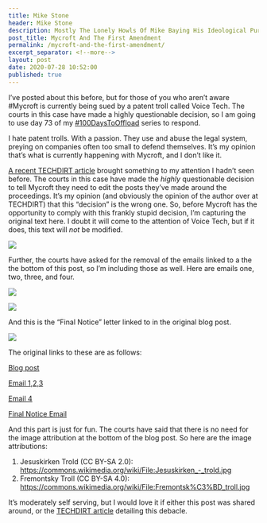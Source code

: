 ```yaml
---
title: Mike Stone
header: Mike Stone
description: Mostly The Lonely Howls Of Mike Baying His Ideological Purity At The Moon
post_title: Mycroft And The First Amendment
permalink: /mycroft-and-the-first-amendment/
excerpt_separator: <!--more-->
layout: post
date: 2020-07-28 10:52:00
published: true
---
```


I’ve posted about this before, but for those of you who aren’t aware #Mycroft is currently being sued by a patent troll called Voice Tech. The courts in this case have made a highly questionable decision, so I am going to use day 73 of my [#100DaysToOffload](https://mikestone.me/tag:100DaysToOffload) series to respond.

<!--more-->

I hate patent trolls. With a passion. They use and abuse the legal system, preying on companies often too small to defend themselves. It’s my opinion that’s what is currently happening with Mycroft, and I don’t like it.

[A recent TECHDIRT article](https://www.techdirt.com/articles/20200724/18145044976/patent-troll-gets-court-to-order-startup-it-sued-to-edit-blog-post-troll-now-asks-startup-to-get-us-to-change-our-techdirt-post.shtml) brought something to my attention I hadn’t seen before. The courts in this case have made the *highly* questionable decision to tell Mycroft they need to edit the posts they’ve made around the proceedings. It’s my opinion (and obviously the opinion of the author over at TECHDIRT) that this “decision” is the wrong one. So, before Mycroft has the opportunity to comply with this frankly stupid decision, I’m capturing the original text here. I doubt it will come to the attention of Voice Tech, but if it does, this text will *not* be modified.

![](https://i.snap.as/umyKpSf.png)

Further, the courts have asked for the removal of the emails linked to a the the bottom of this post, so I’m including those as well. Here are emails one, two, three, and four.

![](https://i.snap.as/ytkQkN3.png)

![](https://i.snap.as/fRfzff2.png)

And this is the “Final Notice” letter linked to in the original blog post.

![](https://i.snap.as/paMYo7U.png)

The original links to these are as follows:

[Blog post](https://test.mycroft.ai/blog/troll-hunter-mycrofts-position-on-patent-trolls/)

[Email 1,2,3](https://drive.google.com/open?id=158Rw8dAayb5ZwQjj9qXPfMvbQGahrlIz)

[Email 4](https://drive.google.com/open?id=1nmpnIBveuNKJ94sv8ggm7NM7S5hkIYPb)

[Final Notice Email](https://drive.google.com/open?id=1EkCKautBFbVEmL631CKgATa4vvOr-_rh)

And this part is just for fun. The courts have said that there is no need for the image attribution at the bottom of the blog post. So here are the image attributions:

1. Jesuskirken Trold (CC BY-SA 2.0): https://commons.wikimedia.org/wiki/File:Jesuskirken_-_trold.jpg
2. Fremontsky Troll (CC BY-SA 4.0): https://commons.wikimedia.org/wiki/File:Fremontsk%C3%BD_troll.jpg

It’s moderately self serving, but I would love it if either this post was shared around, or the [TECHDIRT article](https://www.techdirt.com/articles/20200724/18145044976/patent-troll-gets-court-to-order-startup-it-sued-to-edit-blog-post-troll-now-asks-startup-to-get-us-to-change-our-techdirt-post.shtml) detailing this debacle. 